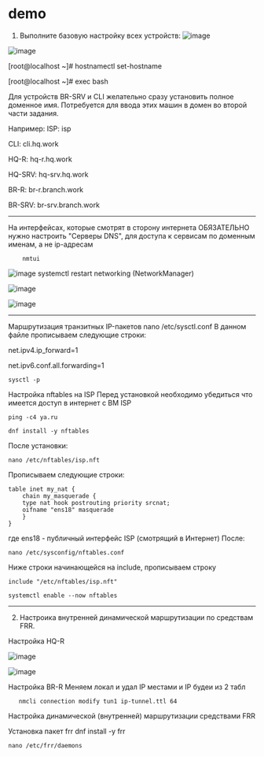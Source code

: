 # demo

1. Выполните базовую настройку всех устройств:
![image](https://github.com/DimaDanil/demo/assets/170974285/64945a6a-25db-43b7-84d5-d18e74800d58)

![image](https://github.com/DimaDanil/demo/assets/170974285/57b82acd-c3be-44a9-95ed-798048279242)

[root@localhost ~]# hostnamectl set-hostname <NAME>

[root@localhost ~]# exec bash

Для устройств BR-SRV и CLI желательно сразу установить полное доменное имя. Потребуется для ввода этих машин в домен во второй части задания.

Например:
ISP: isp

CLI: cli.hq.work

HQ-R: hq-r.hq.work

HQ-SRV: hq-srv.hq.work

BR-R: br-r.branch.work

BR-SRV: br-srv.branch.work
_____________
На интерфейсах, которые смотрят в сторону интернета ОБЯЗАТЕЛЬНО нужно настроить "Серверы DNS", для доступа к сервисам по доменным именам, а не ip-адресам

        nmtui
![image](https://github.com/DimaDanil/demo/assets/170974285/e44b609f-3dfd-4f41-9dbf-85964414762a)
systemctl restart networking (NetworkManager)

![image](https://github.com/DimaDanil/demo/assets/170974285/73b5acb9-ef1e-49c1-b1a9-c71c8e427060)

![image](https://github.com/DimaDanil/demo/assets/170974285/df5def94-c74b-4e84-87f2-8ac7fc3ac4d2)

___________________________________________________________________________________________
Маршрутизация транзитных IP-пакетов
nano /etc/sysctl.conf
В данном файле прописываем следующие строки:

   net.ipv4.ip_forward=1

   net.ipv6.conf.all.forwarding=1

    sysctl -p

Настройка nftables на ISP
Перед установкой необходимо убедиться что имеется доступ в интернет с ВМ ISP

    ping -c4 ya.ru

    dnf install -y nftables

После установки:

    nano /etc/nftables/isp.nft

Прописываем следующие строки:

    table inet my_nat {
        chain my_masquerade {
        type nat hook postrouting priority srcnat;
        oifname "ens18" masquerade
        }
    }

где ens18 - публичный интерфейс ISP (смотрящий в Интернет)
После:

    nano /etc/sysconfig/nftables.conf

Ниже строки начинающейся на include, прописываем строку

    include "/etc/nftables/isp.nft"

    systemctl enable --now nftables
_______________________________________________________________________________________________
2. Настроика внутренней динамической маршрутизации по средствам FRR.

Настройка HQ-R

![image](https://github.com/DimaDanil/demo/assets/170974285/b7b3f101-4faa-475a-91bd-0289802b275e)

![image](https://github.com/DimaDanil/demo/assets/170974285/6055d22d-0b7a-4be2-87d5-cf1edb2d735e)

Настройка BR-R
 Меняем локал и удал IP местами и IP будеи из 2 табл

       nmcli connection modify tun1 ip-tunnel.ttl 64

Настройка динамической (внутренней) маршрутизации средствами FRR

Установка пакет frr
      dnf install -y frr

    nano /etc/frr/daemons
